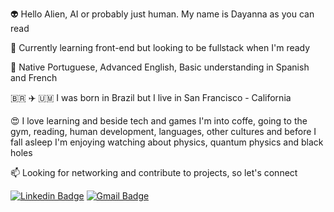 👽 Hello Alien, AI or probably just human. My name is Dayanna as you can read

🌱 Currently learning front-end but looking to be fullstack when I'm ready

💞️ Native Portuguese, Advanced English, Basic understanding in Spanish and French

🇧🇷 ✈️ 🇺🇲 I was born in Brazil but I live in San Francisco - California 

😍 I love learning and beside tech and games I'm into coffe, going to the gym, reading, human development, languages, other cultures and before I fall asleep I'm enjoying watching about physics, quantum physics and black holes 

📫 Looking for networking and contribute to projects, so let's connect

[![Linkedin Badge](https://img.shields.io/badge/-dayannaold-blue?style=flat&logo=Linkedin&logoColor=white&link=https://www.linkedin.com/in/dayanna-de-oliveira//)](https://www.linkedin.com/in/dayanna-de-oliveira//)
[![Gmail Badge](https://img.shields.io/badge/-dayoldev@gmail.com-d14836?style=flat&logo=Gmail&logoColor=white&link=mailto:mailto:dayoldev@gmail.com)](mailto:tu.lna07@gmail.com)

